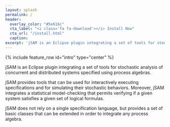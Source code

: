 ```yaml
---
layout: splash
permalink: /
header:
  overlay_color: "#5e616c"
  cta_label: "<i class='fa fa-download'></i> Install Now"
  cta_url: "/install.html"
  caption:
excerpt: 'jSAM is an Eclipse plugin integrating a set of tools for stochastic analysis of concurrent and distributed systems specified using process algebras.<br /> <small><a href="https://github.com/Quanticol/jSAM">Latest release</a></small><br /><br /> '
---
```


<!--
<!--intro:
  - excerpt: 'Get notified when I add new stuff &nbsp; [<i class="fa fa-twitter"></i> @mmistakes](https://twitter.com/mmistakes){: .btn .btn--twitter} [<i class="fa fa-paypal"></i> Tip Me](https://www.paypal.me/mmistakes){: .btn}'

  feature_row:
    - image_path: /assets/images/mm-customizable-feature.png
      alt: "customizable"
      title: "Super Customizable"
      excerpt: "Everything from the menus, sidebars, comments, and more can be configured or set with YAML Front Matter."
      url: "/docs/configuration/"
      btn_label: "Learn More"
    - image_path: /assets/images/mm-responsive-feature.png
      alt: "fully responsive"
      title: "Responsive Layouts"
      excerpt: "Built on HTML5 + CSS3. All layouts are fully responsive with helpers to augment your content."
      url: "/docs/layouts/"
      btn_label: "Learn More"
    - image_path: /assets/images/mm-free-feature.png
      alt: "100% free"
      title: "100% Free"
      excerpt: "Free to use however you want under the MIT License. Clone it, fork it, customize it, whatever!"
      url: "/docs/license/"
      btn_label: "Learn More"
  github:
    - excerpt: '{::nomarkdown}<iframe style="display: inline-block;" src="https://ghbtns.com/github-btn.html?user=mmistakes&repo=minimal-mistakes&type=star&count=true&size=large" frameborder="0" scrolling="0" width="160px" height="30px"></iframe> <iframe style="display: inline-block;" src="https://ghbtns.com/github-btn.html?user=mmistakes&repo=minimal-mistakes&type=fork&count=true&size=large" frameborder="0" scrolling="0" width="158px" height="30px"></iframe>{:/nomarkdown}'

    {% include feature_row %}

-->

{% include feature_row id="intro" type="center" %}


<div>
jSAM is an Eclipse plugin integrating a set of tools for stochastic analysis of concurrent and distributed systems specified using process algebras.

jSAM provides tools that can be used for interactively executing specifications and for simulating their stochastic behaviors. Moreover, jSAM integrates a statistical model-checking that permits verifying if a given system satisfies a given set of logical formulas.

jSAM does not rely on a single specification language, but provides a set of basic classes that can be extended in order to integrate any process algebra.
</div>
